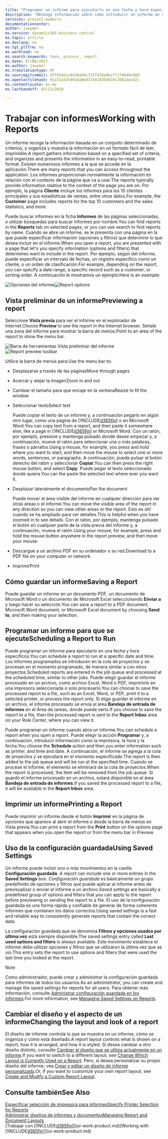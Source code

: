 ```yaml
---
title: "Programar un informe para ejecutarlo en una fecha y hora específicos | Documentos de Microsoft"
description: "Obtenga información sobre cómo introducir un informe en una cola de proyectos y programarlo para que se procesa en una fecha y hora específicas."
services: project-madeira
documentationcenter: 
author: jswymer
ms.service: dynamics365-business-central
ms.topic: article
ms.devlang: na
ms.tgt_pltfrm: na
ms.workload: na
ms.search.keywords: task, process, report
ms.date: 07/06/2017
ms.author: jswymer
ms.translationtype: HT
ms.sourcegitcommit: d7fb34e1c9428a64c71ff47be8bcff174649c00d
ms.openlocfilehash: 01a7a1d254916a8b93744183d3678c2082aec42c
ms.contentlocale: es-mx
ms.lasthandoff: 03/22/2018

---
```

# <a name="working-with-reports"></a><span data-ttu-id="009f5-103">Trabajar con informes</span><span class="sxs-lookup"><span data-stu-id="009f5-103">Working with Reports</span></span>
<span data-ttu-id="009f5-104">Un informe recoge la información basada en un conjunto determinado de criterios, y organiza y muestra la información en un formato fácil de leer, imprimible.</span><span class="sxs-lookup"><span data-stu-id="009f5-104">A report gathers information based on a specified set of criteria, and organizes and presents the information in an easy-to-read, printable format.</span></span> <span data-ttu-id="009f5-105">Existen numerosos informes a la que se accede en la aplicación.</span><span class="sxs-lookup"><span data-stu-id="009f5-105">There are many reports that you can access throughout the application.</span></span> <span data-ttu-id="009f5-106">Los informes proporcionan normalmente la información en relación con el contexto de la página que va a usar.</span><span class="sxs-lookup"><span data-stu-id="009f5-106">The reports typically provide information relative to the context of the page you are on.</span></span> <span data-ttu-id="009f5-107">Por ejemplo, la página **Cliente** incluye los informes para los 10 clientes principales y sus estadísticas de ventas, entre otros datos.</span><span class="sxs-lookup"><span data-stu-id="009f5-107">For example, the **Customer** page includes reports for the top 10 customers and the sales statistics, and more.</span></span>

<span data-ttu-id="009f5-108">Puede buscar informes en la ficha **Informes** de las páginas seleccionadas, o utilizar búsquedas para buscar informes por nombre.</span><span class="sxs-lookup"><span data-stu-id="009f5-108">You can find reports in the **Reports** tab on selected pages, or you can use search to find reports by name.</span></span> <span data-ttu-id="009f5-109">Cuando se abre un informe, se le presenta con una página en la que puede especificar información (opciones y filtros) que determine lo que desea incluir en el informe.</span><span class="sxs-lookup"><span data-stu-id="009f5-109">When you open a report, you are presented with a page that let's you specify information (options and filters) that determines want to include in the report.</span></span> <span data-ttu-id="009f5-110">Por ejemplo, según del informe, puede especificar un intervalo de fechas, un registro específico como un cliente, o un orden de clasificación.</span><span class="sxs-lookup"><span data-stu-id="009f5-110">For example, depending on the report, you can specify a date range, a specific record such as a customer, or sorting order.</span></span> <span data-ttu-id="009f5-111">A continuación le mostramos un ejemplo:</span><span class="sxs-lookup"><span data-stu-id="009f5-111">Here is an example:</span></span>

<span data-ttu-id="009f5-112">![Opciones del informe](media/report_options.png "Opciones del informe")</span><span class="sxs-lookup"><span data-stu-id="009f5-112">![Report options](media/report_options.png "Report options")</span></span>

## <a name="previewing-a-report"></a><span data-ttu-id="009f5-113">Vista preliminar de un informe</span><span class="sxs-lookup"><span data-stu-id="009f5-113">Previewing a report</span></span>
<span data-ttu-id="009f5-114">Seleccione **Vista previa** para ver el informe en el explorador de Internet.</span><span class="sxs-lookup"><span data-stu-id="009f5-114">Choose **Preview** to see the report in the Internet browser.</span></span> <span data-ttu-id="009f5-115">Señale una zona del informe para mostrar la barra de menús.</span><span class="sxs-lookup"><span data-stu-id="009f5-115">Point to an area of the report to show the menu bar.</span></span>  

<span data-ttu-id="009f5-116">![Barra de herramientas Vista preliminar del informe](media/report_viewer.png "Barra de herramientas Vista preliminar del informe")</span><span class="sxs-lookup"><span data-stu-id="009f5-116">![Report preview toolbar](media/report_viewer.png "Report preview toolbar")</span></span>

<span data-ttu-id="009f5-117">Utilice la barra de menús para:</span><span class="sxs-lookup"><span data-stu-id="009f5-117">Use the menu bar to:</span></span>

-   <span data-ttu-id="009f5-118">Desplazarse a través de las páginas</span><span class="sxs-lookup"><span data-stu-id="009f5-118">Move through pages</span></span>
-   <span data-ttu-id="009f5-119">Acercar y alejar la imagen</span><span class="sxs-lookup"><span data-stu-id="009f5-119">Zoom in and out</span></span>
-   <span data-ttu-id="009f5-120">Cambiar el tamaño para que encaje en la ventana</span><span class="sxs-lookup"><span data-stu-id="009f5-120">Resize to fit the window</span></span>
-   <span data-ttu-id="009f5-121">Seleccionar texto</span><span class="sxs-lookup"><span data-stu-id="009f5-121">Select text</span></span>

    <span data-ttu-id="009f5-122">Puede copiar el texto de un informe y, a continuación pegarlo en algún otro lugar, como una página de [!INCLUDE[d365fin](includes/d365fin_md.md)] o en Microsoft Word.</span><span class="sxs-lookup"><span data-stu-id="009f5-122">You can copy text from a report, and then paste it somewhere else, like a page in [!INCLUDE[d365fin](includes/d365fin_md.md)] or Microsoft Word.</span></span>  <span data-ttu-id="009f5-123">Con un ratón, por ejemplo, presione y mantenga pulsado donde desee empezar y, a continuación, mueve el ratón para seleccionar una o más palabras, frases o párrafos.</span><span class="sxs-lookup"><span data-stu-id="009f5-123">Using a mouse, for example, you press and hold where you want to start, and then move the mouse to select one or more words, sentences, or paragraphs.</span></span> <span data-ttu-id="009f5-124">A continuación, puede pulsar el botón derecho del ratón y seleccionar **Copiar**.</span><span class="sxs-lookup"><span data-stu-id="009f5-124">You can then press the right mouse button, and select **Copy**.</span></span> <span data-ttu-id="009f5-125">Puede pegar el texto seleccionado donde quiera.</span><span class="sxs-lookup"><span data-stu-id="009f5-125">You can the paste the selected text where ever you want it.</span></span>
-   <span data-ttu-id="009f5-126">Desplazar lateralmente el documento</span><span class="sxs-lookup"><span data-stu-id="009f5-126">Pan the document</span></span>

    <span data-ttu-id="009f5-127">Puede mover el área visible del informe en cualquier dirección para ver otras áreas o el informe.</span><span class="sxs-lookup"><span data-stu-id="009f5-127">You can move the visible area of the report in any direction so you can view other areas or the report.</span></span> <span data-ttu-id="009f5-128">Esto es útil cuando se ha ampliado para ver detalles.</span><span class="sxs-lookup"><span data-stu-id="009f5-128">This is helpful when you have zoomed in to see details.</span></span>  <span data-ttu-id="009f5-129">Con el ratón, por ejemplo, mantenga pulsado el botón en cualquier parte de la vista previa del informe y, a continuación, mueva el ratón.</span><span class="sxs-lookup"><span data-stu-id="009f5-129">Using your mouse, for example, press and hold the mouse button anywhere in the report preview, and then move your mouse.</span></span>

-   <span data-ttu-id="009f5-130">Descargue a un archivo PDF en su ordenador o su red.</span><span class="sxs-lookup"><span data-stu-id="009f5-130">Download to a PDF file on your computer or network.</span></span>
-   <span data-ttu-id="009f5-131">Imprimir</span><span class="sxs-lookup"><span data-stu-id="009f5-131">Print</span></span>


## <a name="saving-a-report"></a><span data-ttu-id="009f5-132">Cómo guardar un informe</span><span class="sxs-lookup"><span data-stu-id="009f5-132">Saving a Report</span></span>
<span data-ttu-id="009f5-133">Puede guardar un informe en un documento PDF, un documento de Microsoft Word o un documento de Microsoft Excel seleccionando **Enviar a** y luego hacer su selección.</span><span class="sxs-lookup"><span data-stu-id="009f5-133">You can save a report to a PDF document, Microsoft Word document, or Microsoft Excel document by choosing **Send to**, and then making your selection.</span></span>

## <a name="ScheduleReport"></a> <span data-ttu-id="009f5-134">Programar un informe para que se ejecute</span><span class="sxs-lookup"><span data-stu-id="009f5-134">Scheduling a Report to Run</span></span>
<span data-ttu-id="009f5-135">Puede programar un informe para ejecutarlo en una fecha y hora específicos.</span><span class="sxs-lookup"><span data-stu-id="009f5-135">You can schedule a report to run at a specific date and time.</span></span> <span data-ttu-id="009f5-136">Los informes programados se introducen en la cola de proyectos y se procesan en el momento programado, de manera similar a con otros proyectos.</span><span class="sxs-lookup"><span data-stu-id="009f5-136">Scheduled reports are entered in the job queue and processed at the scheduled time, similar to other jobs.</span></span> <span data-ttu-id="009f5-137">Puede elegir guardar el informe procesado en un archivo, como archivo Excel, Word o PDF, imprimirlo en una impresora seleccionada o solo procesarlo.</span><span class="sxs-lookup"><span data-stu-id="009f5-137">You can choose to save the processed report to a file, such as an Excel, Word, or PDF, print it to a selected printer, or process the report only.</span></span> <span data-ttu-id="009f5-138">Si elige guardar el informe en un archivo, el informe procesado se envía al área **Bandeja de entrada de informes** en el Área de tareas, donde puede verlo.</span><span class="sxs-lookup"><span data-stu-id="009f5-138">If you choose to save the report to a file, then the processed report is sent to the **Report Inbox** area on your Role Center, where you can view it.</span></span>

<span data-ttu-id="009f5-139">Puede programar un informe cuando abra un informe.</span><span class="sxs-lookup"><span data-stu-id="009f5-139">You can schedule a report when you open a report.</span></span> <span data-ttu-id="009f5-140">Puede elegir la acción **Programar** y, a continuación, introducir información como la impresora, la hora y la fecha.</span><span class="sxs-lookup"><span data-stu-id="009f5-140">You choose the **Schedule** action and then you enter information such as printer, and time and date.</span></span> <span data-ttu-id="009f5-141">A continuación, el informe se agrega a la cola de proyectos y se ejecutará en el momento especificado.</span><span class="sxs-lookup"><span data-stu-id="009f5-141">The report is then added to the job queue and will be run at the specified time.</span></span> <span data-ttu-id="009f5-142">Cuando se procese el informe, el elemento se eliminará de la cola de proyectos.</span><span class="sxs-lookup"><span data-stu-id="009f5-142">When the report is processed, the item will be removed from the job queue.</span></span> <span data-ttu-id="009f5-143">Si guardó el informe procesado en un archivo, estará disponible en el área **Bandeja de entrada de informes**.</span><span class="sxs-lookup"><span data-stu-id="009f5-143">If you saved the processed report to a file, it will be available in the **Report Inbox** area.</span></span>

## <a name="PrintReport"></a><span data-ttu-id="009f5-144">Imprimir un informe</span><span class="sxs-lookup"><span data-stu-id="009f5-144">Printing a Report</span></span>
<span data-ttu-id="009f5-145">Puede imprimir un informe desde el botón **Imprimir** en la página de opciones que aparece al abrir el informe o desde la barra de menús en Vista previa.</span><span class="sxs-lookup"><span data-stu-id="009f5-145">You can print a report from the **Print** button on the options page that appears when you open the report or from the menu bar in Preview.</span></span>

## <a name="using-saved-settings"></a><span data-ttu-id="009f5-146">Uso de la configuración guardada</span><span class="sxs-lookup"><span data-stu-id="009f5-146">Using Saved Settings</span></span>
<span data-ttu-id="009f5-147">Un informe puede incluir uno o más movimientos en la casilla **Configuración guardada** .</span><span class="sxs-lookup"><span data-stu-id="009f5-147">A report can include one or more entries in the **Saved Settings** box.</span></span> <span data-ttu-id="009f5-148">*Configuración guardada* es básicamente un grupo predefinido de opciones y filtros que puede aplicar al informe antes de previsualizar o enviar el informe a un archivo.</span><span class="sxs-lookup"><span data-stu-id="009f5-148">*Saved settings* are basically a predefined group of options and filters that you can apply to the report before previewing or sending the report to a file.</span></span> <span data-ttu-id="009f5-149">El uso de la configuración guardada es una forma rápida y confiable de generar de forma coherente informes que contienen los datos correctos.</span><span class="sxs-lookup"><span data-stu-id="009f5-149">Using saved settings is a fast and reliable way to consistently generate reports that contain the correct data.</span></span>

<span data-ttu-id="009f5-150">La configuración guardada que se denomina **Filtros y opciones usados por última vez** está siempre disponible.</span><span class="sxs-lookup"><span data-stu-id="009f5-150">The saved settings entry called **Last used options and filters** is always available.</span></span> <span data-ttu-id="009f5-151">Este movimiento establece el informe debe utilizar opciones y filtros que se utilizaron la última vez que se vio.</span><span class="sxs-lookup"><span data-stu-id="009f5-151">This entry sets the report to use options and filters that were used the last time you looked at the report.</span></span>

>[!NOTE]
><span data-ttu-id="009f5-152">Como administrador, puede crear y administrar la configuración guardada para informes de todos los usuarios.</span><span class="sxs-lookup"><span data-stu-id="009f5-152">As an administrator, you can create and manage the saved settings for reports for all users.</span></span> <span data-ttu-id="009f5-153">Para obtener más información, consulte [Administrar configuración guardada en los informes](reports-saving-reusing-settings.md).</span><span class="sxs-lookup"><span data-stu-id="009f5-153">For more information, see [Managing Saved Settings on Reports](reports-saving-reusing-settings.md).</span></span>

## <a name="changing-the-layout-and-look-of-a-report"></a><span data-ttu-id="009f5-154">Cambiar el diseño y el aspecto de un informe</span><span class="sxs-lookup"><span data-stu-id="009f5-154">Changing the layout and look of a report</span></span>
<span data-ttu-id="009f5-155">El diseño de informe controla lo que se muestra en un informe, cómo se organiza y cómo está diseñado.</span><span class="sxs-lookup"><span data-stu-id="009f5-155">A report layout controls what is shown on a report, how it is arranged, and how it is styled.</span></span> <span data-ttu-id="009f5-156">Si desea cambiar a otro diseño distinto, consulte [Cambiar el diseño que se utiliza actualmente en un informe](ui-how-change-layout-currently-used-report.md).</span><span class="sxs-lookup"><span data-stu-id="009f5-156">If you want to switch to a different layout, see [Change Which Layout is Currently Used on a Report](ui-how-change-layout-currently-used-report.md).</span></span> <span data-ttu-id="009f5-157">Pero, si desea personalizar su propio diseño del informe, vea [Crear y editar un diseño de informe personalizado](ui-how-create-custom-report-layout.md).</span><span class="sxs-lookup"><span data-stu-id="009f5-157">Or, if you want to customize your own report layout, see [Create and Modify a Custom Report Layout](ui-how-create-custom-report-layout.md).</span></span>

## <a name="see-also"></a><span data-ttu-id="009f5-158">Consulte también</span><span class="sxs-lookup"><span data-stu-id="009f5-158">See Also</span></span>
[<span data-ttu-id="009f5-159">Especificar selección de impresora para informes</span><span class="sxs-lookup"><span data-stu-id="009f5-159">Specify Printer Selection for Reports</span></span>](ui-specify-printer-selection-reports.md)  
[<span data-ttu-id="009f5-160">Administrar diseños de informes y documentos</span><span class="sxs-lookup"><span data-stu-id="009f5-160">Managing Report and Document Layouts</span></span>](ui-manage-report-layouts.md)  
<span data-ttu-id="009f5-161">[Trabajar con [!INCLUDE[d365fin](includes/d365fin_md.md)]](ui-work-product.md)</span><span class="sxs-lookup"><span data-stu-id="009f5-161">[Working with [!INCLUDE[d365fin](includes/d365fin_md.md)]](ui-work-product.md)</span></span>

